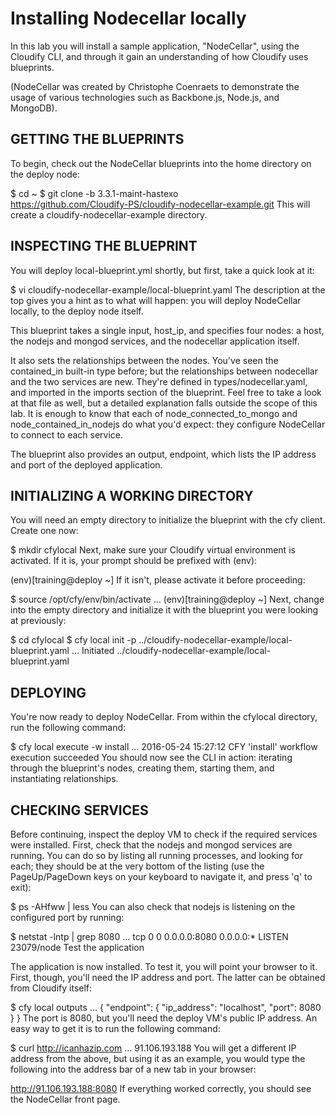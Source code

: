 # Installing Nodecellar locally


In this lab you will install a sample application, "NodeCellar", using the Cloudify CLI, and through it gain an understanding of how Cloudify uses blueprints.

(NodeCellar was created by Christophe Coenraets to demonstrate the usage of various technologies such as Backbone.js, Node.js, and MongoDB).

## GETTING THE BLUEPRINTS

To begin, check out the NodeCellar blueprints into the home directory on the deploy node:

$ cd ~
$ git clone -b 3.3.1-maint-hastexo \
  https://github.com/Cloudify-PS/cloudify-nodecellar-example.git
This will create a cloudify-nodecellar-example directory.

## INSPECTING THE BLUEPRINT

You will deploy local-blueprint.yml shortly, but first, take a quick look at it:

$ vi cloudify-nodecellar-example/local-blueprint.yaml
The description at the top gives you a hint as to what will happen: you will deploy NodeCellar locally, to the deploy node itself.

This blueprint takes a single input, host_ip, and specifies four nodes: a host, the nodejs and mongod services, and the nodecellar application itself.

It also sets the relationships between the nodes. You've seen the contained_in built-in type before; but the relationships between nodecellar and the two services are new. They're defined in types/nodecellar.yaml, and imported in the imports section of the blueprint. Feel free to take a look at that file as well, but a detailed explanation falls outside the scope of this lab. It is enough to know that each of node_connected_to_mongo and node_contained_in_nodejs do what you'd expect: they configure NodeCellar to connect to each service.

The blueprint also provides an output, endpoint, which lists the IP address and port of the deployed application.

## INITIALIZING A WORKING DIRECTORY

You will need an empty directory to initialize the blueprint with the cfy client. Create one now:

$ mkdir cfylocal
Next, make sure your Cloudify virtual environment is activated. If it is, your prompt should be prefixed with (env):

(env)[training@deploy ~]
If it isn't, please activate it before proceeding:

$ source /opt/cfy/env/bin/activate
...
(env)[training@deploy ~]
Next, change into the empty directory and initialize it with the blueprint you were looking at previously:

$ cd cfylocal
$ cfy local init -p ../cloudify-nodecellar-example/local-blueprint.yaml
...
Initiated ../cloudify-nodecellar-example/local-blueprint.yaml

## DEPLOYING

You're now ready to deploy NodeCellar. From within the cfylocal directory, run the following command:

$ cfy local execute -w install
...
2016-05-24 15:27:12 CFY <local> 'install' workflow execution succeeded
You should now see the CLI in action: iterating through the blueprint's nodes, creating them, starting them, and instantiating relationships.

## CHECKING SERVICES

Before continuing, inspect the deploy VM to check if the required services were installed. First, check that the nodejs and mongod services are running. You can do so by listing all running processes, and looking for each; they should be at the very bottom of the listing (use the PageUp/PageDown keys on your keyboard to navigate it, and press 'q' to exit):

$ ps -AHfww | less
You can also check that nodejs is listening on the configured port by running:

$ netstat -lntp | grep 8080
...
tcp 0 0 0.0.0.0:8080 0.0.0.0:* LISTEN 23079/node
Test the application

The application is now installed. To test it, you will point your browser to it. First, though, you'll need the IP address and port. The latter can be obtained from Cloudify itself:

$ cfy local outputs
...
{
  "endpoint": {
    "ip_address": "localhost", 
    "port": 8080
  }
}
The port is 8080, but you'll need the deploy VM's public IP address. An easy way to get it is to run the following command:

$ curl http://icanhazip.com
...
91.106.193.188
You will get a different IP address from the above, but using it as an example, you would type the following into the address bar of a new tab in your browser:

http://91.106.193.188:8080
If everything worked correctly, you should see the NodeCellar front page.

